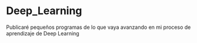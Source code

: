 # Deep_Learning
Publicaré pequeños programas de lo que vaya avanzando en mi proceso de aprendizaje de Deep Learning
